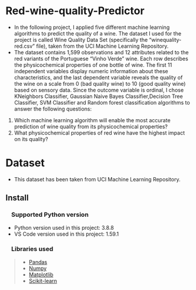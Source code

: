 # Red-wine-quality-Predictor
- In the following project, I applied five different machine learning algorithms to predict the quality of a wine. The dataset I used for the project is called Wine Quality Data Set (specifically the “winequality-red.csv” file), taken from the UCI Machine Learning Repository.
- The dataset contains 1,599 observations and 12 attributes related to the red variants of the Portuguese “Vinho Verde” wine. Each row describes the physicochemical properties of one bottle of wine. The first 11 independent variables display numeric information about these characteristics, and the last dependent variable reveals the quality of the wine on a scale from 0 (bad quality wine) to 10 (good quality wine) based on sensory data. Since the outcome variable is ordinal, I chose  KNeighbors Classifier, Gaussian Naive Bayes Classifier,Decision Tree Classifier, SVM Classifier and Random forest classification algorithms to answer the following questions:

1. Which machine learning algorithm will enable the most accurate prediction of wine quality from its physicochemical properties?
2. What physicochemical properties of red wine have the highest impact on its quality?


# Dataset
- This dataset has been taken from UCI Machine Learning Repository.


## Install

### &nbsp;&nbsp;&nbsp; Supported Python version
- Python version used in this project: 3.8.8
- VS Code version used in this project: 1.59.1

### &nbsp;&nbsp;&nbsp; Libraries used

> *  [Pandas](http://pandas.pydata.org)
> *  [Numpy](http://www.numpy.org)
> *  [Matplotlib](https://matplotlib.org)
> *  [Scikit-learn](http://scikit-learn.org/stable/)
